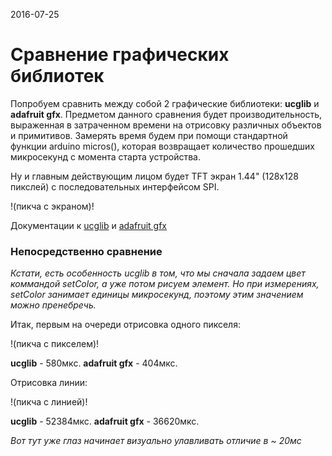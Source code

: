 <time>2016-07-25</time>
# Сравнение графических библиотек

Попробуем сравнить между собой 2 графические библиотеки: **ucglib** и **adafruit gfx**.
Предметом данного сравнения будет производительность, выраженная в затраченном времени на отрисовку различных объектов и примитивов. Замерять время будем при помощи стандартной функции arduino micros(), которая возвращает количество прошедших микросекунд с момента старта устройства.

Ну и главным действующим лицом будет TFT экран 1.44" (128x128 пикслей) с последовательных интерфейсом SPI.

!(пикча с экраном)!

Документации к [ucglib](https://github.com/olikraus/ucglib/wiki/reference) и [adafruit gfx](https://learn.adafruit.com/adafruit-gfx-graphics-library?view=all)

### Непосредственно сравнение

*Кстати, есть особенность ucglib в том, что мы сначала задаем цвет коммандой setColor, а уже потом рисуем элемент. Но при измерениях, setColor занимает единицы микросекунд, поэтому этим значением можно пренебречь.*

Итак, первым на очереди отрисовка одного пикселя:

!(пикча с пикселем)!

**ucglib** - 580мкс.
**adafruit gfx** - 404мкс.


Отрисовка линии:

!(пикча с линией)!

**ucglib** - 52384мкс.
**adafruit gfx** - 36620мкс.

*Вот тут уже глаз начинает визуально улавливать отличие в ~ 20мс*